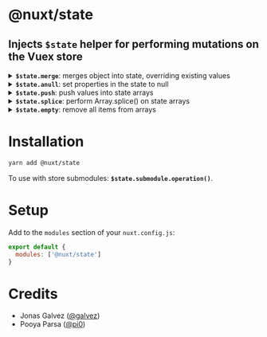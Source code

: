 # **@nuxt/state** 

## Injects `$state` helper for performing mutations on the Vuex store

<details>
<summary>
<b><code>$state.merge</code></b>: merges object into state, overriding existing values
</summary><br>

```js
this.$state.merge({
  propInState: {
    toBeUpdated: 2
  }
})
```
</details>

<details>
<summary>
<b><code>$state.anull</code></b>: set properties in the state to null
</summary><br>

```js
// Set top-level props to null
this.$state.anull(['propToReceiveNull', 'propToReceiveNull', 'propToReceiveNull'])

// Set obj props to null
this.$state.anull({
  obj: ['propToReceiveNull', 'propToReceiveNull', 'propToReceiveNull']
})
```
</details>

<details>
<summary>
<b><code>$state.push</code></b>: push values into state arrays
</summary><br>

```js
this.$state.merge({
  arrayInState: {
    toReceiveItems1: [2, 3] // push(2, 3)
    toReceiveItems2: ['a', 'b'] // push('a', 'b')
  }
})
```
</details>

<details>
<summary>
<b><code>$state.splice</code></b>: perform Array.splice() on state arrays
</summary><br>

```js
this.$state.splice({
  arrayInState: {
    toHaveSplicedItems: [0, 2] // splice args
  }
})
```
</details>

<details>
<summary>
<b><code>$state.empty</code></b>: remove all items from arrays
</summary><br>

```js
this.$state.empty('arrayInStateToHaveItemsEmptied')

this.$state.empty([
  'arrayInStateToHaveItemsEmptied', 
  'anotherArrayInStateToHaveItemsEmptied'
])

this.$state.empty({
  obj: ['arrayInObjToHaveItemsEmptied', 'arrayInObjToHaveItemsEmptied']
})
```
</details>

# Installation

```sh
yarn add @nuxt/state
```

To use with store submodules: **`$state.submodule.operation()`**.

# Setup

Add to the `modules` section of your `nuxt.config.js`:

```js
export default {
  modules: ['@nuxt/state']
}
```

# Credits

- Jonas Galvez ([@galvez](https://github.com/galvez))
- Pooya Parsa ([@pi0](https://github.com/pi0))
